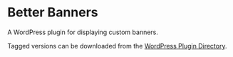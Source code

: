 # Better Banners

A WordPress plugin for displaying custom banners.

Tagged versions can be downloaded from the [WordPress Plugin Directory](https://wordpress.org/plugins/better-banners).